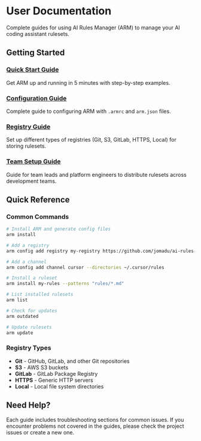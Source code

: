 # User Documentation

Complete guides for using AI Rules Manager (ARM) to manage your AI coding assistant rulesets.

## Getting Started

### [Quick Start Guide](quick-start.md)
Get ARM up and running in 5 minutes with step-by-step examples.

### [Configuration Guide](configuration.md)
Complete guide to configuring ARM with `.armrc` and `arm.json` files.

### [Registry Guide](registries.md)
Set up different types of registries (Git, S3, GitLab, HTTPS, Local) for storing rulesets.

### [Team Setup Guide](team-setup.md)
Guide for team leads and platform engineers to distribute rulesets across development teams.

## Quick Reference

### Common Commands
```bash
# Install ARM and generate config files
arm install

# Add a registry
arm config add registry my-registry https://github.com/jomadu/ai-rules-manager-test-git-registry --type=git

# Add a channel
arm config add channel cursor --directories ~/.cursor/rules

# Install a ruleset
arm install my-rules --patterns "rules/*.md"

# List installed rulesets
arm list

# Check for updates
arm outdated

# Update rulesets
arm update
```

### Registry Types
- **Git** - GitHub, GitLab, and other Git repositories
- **S3** - AWS S3 buckets
- **GitLab** - GitLab Package Registry
- **HTTPS** - Generic HTTP servers
- **Local** - Local file system directories

## Need Help?

Each guide includes troubleshooting sections for common issues. If you encounter problems not covered in the guides, please check the project issues or create a new one.
